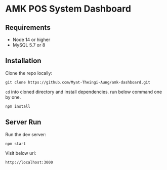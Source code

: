 # AMK POS System Dashboard

## Requirements
- Node 14 or higher
- MySQL 5.7 or 8

## Installation

Clone the repo locally:
```
git clone https://github.com/Myat-Theingi-Aung/amk-dashboard.git
```

`cd` into cloned directory and install dependencies. run below command one by one.
```bash
npm install
```

## Server Run

Run the dev server:
```
npm start
```

Visit below url:
```
http://localhost:3000
```
